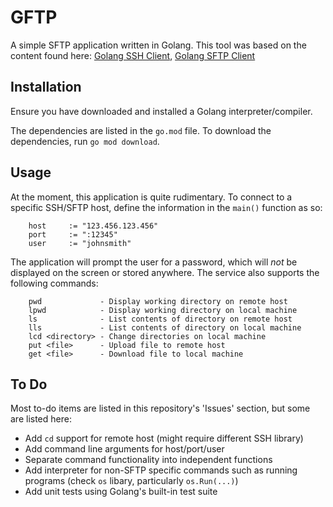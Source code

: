 # GFTP
A simple SFTP application written in Golang. This tool was based on the content found here: [Golang SSH Client](https://networkbit.ch/golang-ssh-client/), [Golang SFTP Client](http://networkbit.ch/golang-sftp-client/)

## Installation
Ensure you have downloaded and installed a Golang interpreter/compiler. 

The dependencies are listed in the `go.mod` file. To download the dependencies, run `go mod download`. 

## Usage
At the moment, this application is quite rudimentary. To connect to a specific SSH/SFTP host, define the information in the `main()` function as so:
```
	host     := "123.456.123.456"
	port     := ":12345"
	user     := "johnsmith"
```
The application will prompt the user for a password, which will _not_ be displayed on the screen or stored anywhere. The service also supports the following commands:
```
    pwd             - Display working directory on remote host
    lpwd            - Display working directory on local machine
    ls              - List contents of directory on remote host
    lls             - List contents of directory on local machine
    lcd <directory> - Change directories on local machine
    put <file>      - Upload file to remote host
    get <file>      - Download file to local machine
```

## To Do
Most to-do items are listed in this repository's 'Issues' section, but some are listed here:
- Add `cd` support for remote host (might require different SSH library)
- Add command line arguments for host/port/user
- Separate command functionality into independent functions
- Add interpreter for non-SFTP specific commands such as running programs (check `os` libary, particularly `os.Run(...)`)
- Add unit tests using Golang's built-in test suite
